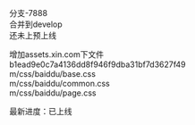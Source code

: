 分支-7888  
合并到develop  
还未上预上线


增加assets.xin.com下文件  
b1ead9e0c7a4136dd8f946f9dba31bf7d3627f49  
m/css/baiddu/base.css  
m/css/baiddu/common.css  
m/css/baiddu/page.css



最新进度：已上线
